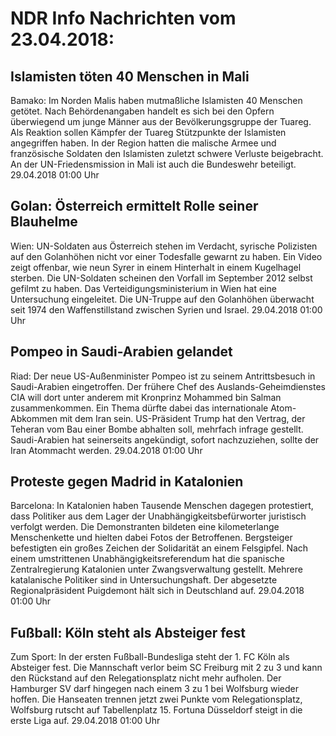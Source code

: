 # NDR Info Nachrichten vom 23.04.2018:


## Islamisten töten 40 Menschen in Mali
Bamako:	Im Norden Malis haben mutmaßliche Islamisten 40 Menschen getötet. Nach Behördenangaben handelt es sich bei den Opfern überwiegend um junge Männer aus der Bevölkerungsgruppe der Tuareg. Als Reaktion sollen Kämpfer der Tuareg Stützpunkte der Islamisten angegriffen haben. In der Region hatten die malische Armee und französische Soldaten den Islamisten zuletzt schwere Verluste beigebracht. An der UN-Friedensmission in Mali ist auch die Bundeswehr beteiligt. 29.04.2018 01:00 Uhr 

## Golan: Österreich ermittelt Rolle seiner Blauhelme
Wien:	UN-Soldaten aus Österreich stehen im Verdacht, syrische Polizisten auf den Golanhöhen nicht vor einer Todesfalle gewarnt zu haben. Ein Video zeigt offenbar, wie neun Syrer in einem Hinterhalt in einem Kugelhagel sterben. Die UN-Soldaten scheinen den Vorfall im September 2012 selbst gefilmt zu haben. Das Verteidigungsministerium in Wien hat eine Untersuchung eingeleitet. Die UN-Truppe auf den Golanhöhen überwacht seit 1974 den Waffenstillstand zwischen Syrien und Israel. 29.04.2018 01:00 Uhr 

## Pompeo in Saudi-Arabien gelandet
Riad:	Der neue US-Außenminister Pompeo ist zu seinem Antrittsbesuch in Saudi-Arabien eingetroffen. Der frühere Chef des Auslands-Geheimdienstes CIA will dort unter anderem mit Kronprinz Mohammed bin Salman zusammenkommen. Ein Thema dürfte dabei das internationale Atom-Abkommen mit dem Iran sein. US-Präsident Trump hat den Vertrag, der Teheran vom Bau einer Bombe abhalten soll, mehrfach infrage gestellt. Saudi-Arabien hat seinerseits angekündigt, sofort nachzuziehen, sollte der Iran Atommacht werden. 29.04.2018 01:00 Uhr 

## Proteste gegen Madrid in Katalonien
Barcelona: In Katalonien haben Tausende Menschen dagegen protestiert, dass Politiker aus dem Lager der Unabhängigkeitsbefürworter juristisch verfolgt werden. Die Demonstranten bildeten eine kilometerlange Menschenkette und hielten dabei Fotos der Betroffenen. Bergsteiger befestigten ein großes Zeichen der Solidarität an einem Felsgipfel. Nach einem umstrittenen Unabhängigkeitsreferendum hat die spanische Zentralregierung Katalonien unter Zwangsverwaltung gestellt. Mehrere katalanische Politiker sind in Untersuchungshaft. Der abgesetzte Regionalpräsident Puigdemont hält sich in Deutschland auf. 29.04.2018 01:00 Uhr 

## Fußball: Köln steht als Absteiger fest
Zum Sport: In der ersten Fußball-Bundesliga steht der 1. FC Köln als Absteiger fest. Die Mannschaft verlor beim SC Freiburg mit 2 zu 3 und kann den Rückstand auf den Relegationsplatz nicht mehr aufholen. Der Hamburger SV darf hingegen nach einem 3 zu 1 bei Wolfsburg wieder hoffen. Die Hanseaten trennen jetzt zwei Punkte vom Relegationsplatz, Wolfsburg rutscht auf Tabellenplatz 15. Fortuna Düsseldorf steigt in die erste Liga auf. 29.04.2018 01:00 Uhr 
